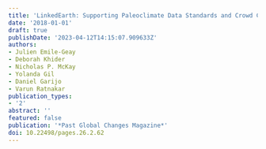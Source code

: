 ```yaml
---
title: 'LinkedEarth: Supporting Paleoclimate Data Standards and Crowd Curation'
date: '2018-01-01'
draft: true
publishDate: '2023-04-12T14:15:07.909633Z'
authors:
- Julien Emile-Geay
- Deborah Khider
- Nicholas P. McKay
- Yolanda Gil
- Daniel Garijo
- Varun Ratnakar
publication_types:
- '2'
abstract: ''
featured: false
publication: '*Past Global Changes Magazine*'
doi: 10.22498/pages.26.2.62
---
```


